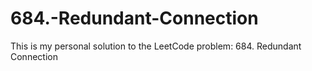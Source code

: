 # 684.-Redundant-Connection
This is my personal solution to the LeetCode problem: 684. Redundant Connection
